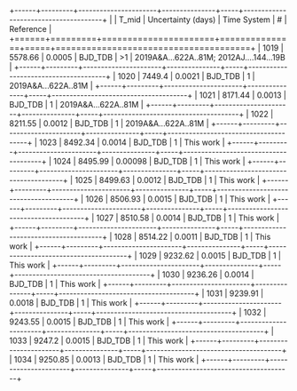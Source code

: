 +------+---------+----------------------+---------------+-----+--------------------------------------+
|      |   T_mid |   Uncertainty (days) | Time System   | #   | Reference                            |
+======+=========+======================+===============+=====+======================================+
| 1019 | 5578.66 |              0.0005  | BJD_TDB       | >1  | 2019A&A…622A..81M; 2012AJ….144...19B |
+------+---------+----------------------+---------------+-----+--------------------------------------+
| 1020 | 7449.4  |              0.0021  | BJD_TDB       | 1   | 2019A&A...622A..81M                  |
+------+---------+----------------------+---------------+-----+--------------------------------------+
| 1021 | 8171.44 |              0.0013  | BJD_TDB       | 1   | 2019A&A...622A..81M                  |
+------+---------+----------------------+---------------+-----+--------------------------------------+
| 1022 | 8211.55 |              0.0012  | BJD_TDB       | 1   | 2019A&A...622A..81M                  |
+------+---------+----------------------+---------------+-----+--------------------------------------+
| 1023 | 8492.34 |              0.0014  | BJD_TDB       | 1   | This work                            |
+------+---------+----------------------+---------------+-----+--------------------------------------+
| 1024 | 8495.99 |              0.00098 | BJD_TDB       | 1   | This work                            |
+------+---------+----------------------+---------------+-----+--------------------------------------+
| 1025 | 8499.63 |              0.0012  | BJD_TDB       | 1   | This work                            |
+------+---------+----------------------+---------------+-----+--------------------------------------+
| 1026 | 8506.93 |              0.0015  | BJD_TDB       | 1   | This work                            |
+------+---------+----------------------+---------------+-----+--------------------------------------+
| 1027 | 8510.58 |              0.0014  | BJD_TDB       | 1   | This work                            |
+------+---------+----------------------+---------------+-----+--------------------------------------+
| 1028 | 8514.22 |              0.0011  | BJD_TDB       | 1   | This work                            |
+------+---------+----------------------+---------------+-----+--------------------------------------+
| 1029 | 9232.62 |              0.0015  | BJD_TDB       | 1   | This work                            |
+------+---------+----------------------+---------------+-----+--------------------------------------+
| 1030 | 9236.26 |              0.0014  | BJD_TDB       | 1   | This work                            |
+------+---------+----------------------+---------------+-----+--------------------------------------+
| 1031 | 9239.91 |              0.0018  | BJD_TDB       | 1   | This work                            |
+------+---------+----------------------+---------------+-----+--------------------------------------+
| 1032 | 9243.55 |              0.0015  | BJD_TDB       | 1   | This work                            |
+------+---------+----------------------+---------------+-----+--------------------------------------+
| 1033 | 9247.2  |              0.0015  | BJD_TDB       | 1   | This work                            |
+------+---------+----------------------+---------------+-----+--------------------------------------+
| 1034 | 9250.85 |              0.0013  | BJD_TDB       | 1   | This work                            |
+------+---------+----------------------+---------------+-----+--------------------------------------+